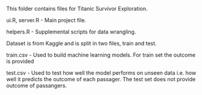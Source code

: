 This folder contains files for Titanic Survivor Exploration.

ui.R, server.R - Main project file.

helpers.R - Supplemental scripts for data wrangling.

Dataset is from Kaggle and is split in two files, train and test. 

train.csv - Used to build machine learning models. For train set the outcome is provided

test.csv - Used to test how well the model performs on unseen data i.e. how well it predicts the outcome of each passager. The test set does not provide outcome of passangers. 
